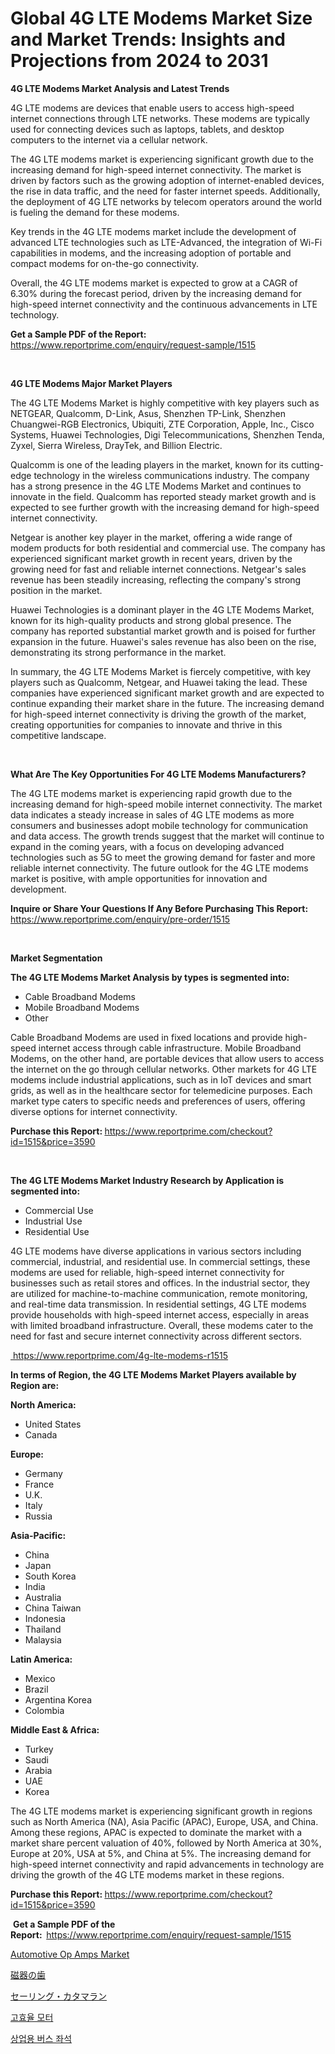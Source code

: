<p><h1>Global 4G LTE Modems Market Size and Market Trends: Insights and Projections from 2024 to 2031</h1></p><p><strong>4G LTE Modems Market Analysis and Latest Trends</strong></p>
<p><p>4G LTE modems are devices that enable users to access high-speed internet connections through LTE networks. These modems are typically used for connecting devices such as laptops, tablets, and desktop computers to the internet via a cellular network.</p><p>The 4G LTE modems market is experiencing significant growth due to the increasing demand for high-speed internet connectivity. The market is driven by factors such as the growing adoption of internet-enabled devices, the rise in data traffic, and the need for faster internet speeds. Additionally, the deployment of 4G LTE networks by telecom operators around the world is fueling the demand for these modems.</p><p>Key trends in the 4G LTE modems market include the development of advanced LTE technologies such as LTE-Advanced, the integration of Wi-Fi capabilities in modems, and the increasing adoption of portable and compact modems for on-the-go connectivity.</p><p>Overall, the 4G LTE modems market is expected to grow at a CAGR of 6.30% during the forecast period, driven by the increasing demand for high-speed internet connectivity and the continuous advancements in LTE technology.</p></p>
<p><strong>Get a Sample PDF of the Report:&nbsp;</strong> <a href="https://www.reportprime.com/enquiry/request-sample/1515">https://www.reportprime.com/enquiry/request-sample/1515</a></p>
<p>&nbsp;</p>
<p><strong>4G LTE Modems Major Market Players</strong></p>
<p><p>The 4G LTE Modems Market is highly competitive with key players such as NETGEAR, Qualcomm, D-Link, Asus, Shenzhen TP-Link, Shenzhen Chuangwei-RGB Electronics, Ubiquiti, ZTE Corporation, Apple, Inc., Cisco Systems, Huawei Technologies, Digi Telecommunications, Shenzhen Tenda, Zyxel, Sierra Wireless, DrayTek, and Billion Electric. </p><p>Qualcomm is one of the leading players in the market, known for its cutting-edge technology in the wireless communications industry. The company has a strong presence in the 4G LTE Modems Market and continues to innovate in the field. Qualcomm has reported steady market growth and is expected to see further growth with the increasing demand for high-speed internet connectivity.</p><p>Netgear is another key player in the market, offering a wide range of modem products for both residential and commercial use. The company has experienced significant market growth in recent years, driven by the growing need for fast and reliable internet connections. Netgear's sales revenue has been steadily increasing, reflecting the company's strong position in the market.</p><p>Huawei Technologies is a dominant player in the 4G LTE Modems Market, known for its high-quality products and strong global presence. The company has reported substantial market growth and is poised for further expansion in the future. Huawei's sales revenue has also been on the rise, demonstrating its strong performance in the market.</p><p>In summary, the 4G LTE Modems Market is fiercely competitive, with key players such as Qualcomm, Netgear, and Huawei taking the lead. These companies have experienced significant market growth and are expected to continue expanding their market share in the future. The increasing demand for high-speed internet connectivity is driving the growth of the market, creating opportunities for companies to innovate and thrive in this competitive landscape.</p></p>
<p>&nbsp;</p>
<p><strong>What Are The Key Opportunities For 4G LTE Modems Manufacturers?</strong></p>
<p><p>The 4G LTE modems market is experiencing rapid growth due to the increasing demand for high-speed mobile internet connectivity. The market data indicates a steady increase in sales of 4G LTE modems as more consumers and businesses adopt mobile technology for communication and data access. The growth trends suggest that the market will continue to expand in the coming years, with a focus on developing advanced technologies such as 5G to meet the growing demand for faster and more reliable internet connectivity. The future outlook for the 4G LTE modems market is positive, with ample opportunities for innovation and development.</p></p>
<p><strong>Inquire or Share Your Questions If Any Before Purchasing This Report:</strong> <a href="https://www.reportprime.com/enquiry/pre-order/1515">https://www.reportprime.com/enquiry/pre-order/1515</a></p>
<p>&nbsp;</p>
<p><strong>Market Segmentation</strong></p>
<p><strong>The 4G LTE Modems Market Analysis by types is segmented into:</strong></p>
<p><ul><li>Cable Broadband Modems</li><li>Mobile Broadband Modems</li><li>Other</li></ul></p>
<p><p>Cable Broadband Modems are used in fixed locations and provide high-speed internet access through cable infrastructure. Mobile Broadband Modems, on the other hand, are portable devices that allow users to access the internet on the go through cellular networks. Other markets for 4G LTE modems include industrial applications, such as in IoT devices and smart grids, as well as in the healthcare sector for telemedicine purposes. Each market type caters to specific needs and preferences of users, offering diverse options for internet connectivity.</p></p>
<p><strong>Purchase this Report:&nbsp;</strong><a href="https://www.reportprime.com/checkout?id=1515&price=3590">https://www.reportprime.com/checkout?id=1515&price=3590</a></p>
<p>&nbsp;</p>
<p><strong>The 4G LTE Modems Market Industry Research by Application is segmented into:</strong></p>
<p><ul><li>Commercial Use</li><li>Industrial Use</li><li>Residential Use</li></ul></p>
<p><p>4G LTE modems have diverse applications in various sectors including commercial, industrial, and residential use. In commercial settings, these modems are used for reliable, high-speed internet connectivity for businesses such as retail stores and offices. In the industrial sector, they are utilized for machine-to-machine communication, remote monitoring, and real-time data transmission. In residential settings, 4G LTE modems provide households with high-speed internet access, especially in areas with limited broadband infrastructure. Overall, these modems cater to the need for fast and secure internet connectivity across different sectors.</p></p>
<p><a href="https://www.reportprime.com/4g-lte-modems-r1515">&nbsp;https://www.reportprime.com/4g-lte-modems-r1515</a></p>
<p><strong>In terms of Region, the 4G LTE Modems Market Players available by Region are:</strong></p>
<p>
    <p> <strong> North America: </strong>
        <ul>
            <li>United States</li>
            <li>Canada</li>
        </ul>
        </p> 
    <p> <strong> Europe: </strong>
        <ul>
            <li>Germany</li>
            <li>France</li>
            <li>U.K.</li>
            <li>Italy</li>
            <li>Russia</li>
        </ul>
        </p> 
    <p> <strong> Asia-Pacific: </strong>
        <ul>
            <li>China</li>
            <li>Japan</li>
            <li>South Korea</li>
            <li>India</li>
            <li>Australia</li>
            <li>China Taiwan</li>
            <li>Indonesia</li>
            <li>Thailand</li>
            <li>Malaysia</li>
        </ul>
        </p> 
    <p> <strong> Latin America: </strong>
        <ul>
            <li>Mexico</li>
            <li>Brazil</li>
            <li>Argentina Korea</li>
            <li>Colombia</li>
        </ul>
        </p> 
    <p> <strong> Middle East & Africa: </strong>
        <ul>
            <li>Turkey</li>
            <li>Saudi</li>
            <li>Arabia</li>
            <li>UAE</li>
            <li>Korea</li>
        </ul>
    </p>
    </p>
<p><p>The 4G LTE modems market is experiencing significant growth in regions such as North America (NA), Asia Pacific (APAC), Europe, USA, and China. Among these regions, APAC is expected to dominate the market with a market share percent valuation of 40%, followed by North America at 30%, Europe at 20%, USA at 5%, and China at 5%. The increasing demand for high-speed internet connectivity and rapid advancements in technology are driving the growth of the 4G LTE modems market in these regions.</p></p>
<p><strong>Purchase this Report: </strong><a href="https://www.reportprime.com/checkout?id=1515&price=3590">https://www.reportprime.com/checkout?id=1515&price=3590</a></p>
<p>&nbsp;<strong>Get a Sample PDF of the Report:&nbsp;&nbsp;</strong><a href="https://www.reportprime.com/enquiry/request-sample/1515">https://www.reportprime.com/enquiry/request-sample/1515</a></p>
<p><strong></strong></p>
<p><p><a href="https://github.com/fiixsa/Market-Research-Report-List-2/blob/main/automotive-op-amps-market.md">Automotive Op Amps Market</a></p><p><a href="https://github.com/bucuel854722/Market-Research-Report-List-2/blob/main/618635071251.md">磁器の歯</a></p><p><a href="https://github.com/AriMuller2009/Market-Research-Report-List-1/blob/main/763146571252.md">セーリング・カタマラン</a></p><p><a href="https://github.com/TimmyMann6767/Market-Research-Report-List-1/blob/main/766119568725.md">고효율 모터</a></p><p><a href="https://github.com/JeromeRtyau89966/Market-Research-Report-List-1/blob/main/779253368726.md">상업용 버스 좌석</a></p></p>